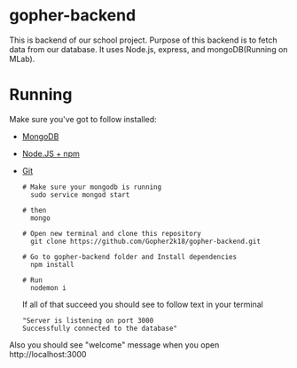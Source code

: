 # gopher-backend
This is backend of our school project. Purpose of this backend is to fetch data from our database. It uses Node.js, express, and mongoDB(Running on MLab).
# Running
Make sure you've got to follow installed:
* [MongoDB](https://docs.mongodb.com/manual/installation/)
* [Node.JS + npm](https://nodejs.org/en/download/)
* [Git](https://git-scm.com/book/en/v2/Getting-Started-Installing-Git)

  ```
  # Make sure your mongodb is running
    sudo service mongod start
    
  # then
    mongo
   
  # Open new terminal and clone this repository
    git clone https://github.com/Gopher2k18/gopher-backend.git
    
  # Go to gopher-backend folder and Install dependencies
    npm install
  
  # Run
    nodemon i
  ```
  If all of that succeed you should see to follow text in your terminal
  
  ```
  "Server is listening on port 3000 
  Successfully connected to the database"
  ```
Also you should see "welcome" message when you open http://localhost:3000
